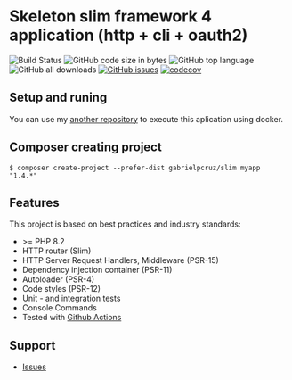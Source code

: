 # Skeleton slim framework 4 application (http + cli + oauth2)

![Build Status](https://github.com/gabrielpcruz/slim/actions/workflows/php.yml/badge.svg)
![GitHub code size in bytes](https://img.shields.io/github/languages/code-size/gabrielpcruz/slim)
![GitHub top language](https://img.shields.io/github/languages/top/gabrielpcruz/slim)
![GitHub all downloads](https://poser.pugx.org/gabrielpcruz/slim/d/total.svg)
[![GitHub issues](https://img.shields.io/github/issues/gabrielpcruz/slim?style)](https://github.com/gabrielpcruz/slim/issues)
[![codecov](https://codecov.io/gh/gabrielpcruz/slim/branch/master/graph/badge.svg)](https://codecov.io/gh/gabrielpcruz/slim)
## Setup and runing

You can use my [another repository](https://github.com/gabrielpcruz/application-php)
to execute this aplication using docker.

## Composer creating project
```
$ composer create-project --prefer-dist gabrielpcruz/slim myapp "1.4.*"
```

## Features

This project is based on best practices and industry standards:

* \>= PHP 8.2
* HTTP router (Slim)
* HTTP Server Request Handlers, Middleware (PSR-15)
* Dependency injection container (PSR-11)
* Autoloader (PSR-4)
* Code styles (PSR-12)
* Unit - and integration tests
* Console Commands
* Tested with [Github Actions](https://github.com/gabrielpcruz/slim/actions)

## Support

* [Issues](https://github.com/gabrielpcruz/slim/issues)

